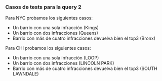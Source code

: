 ### Casos de tests para la query 2
Para NYC probamos los siguientes casos:
- Un barrio con una sola infracción (Kings)
- Un barrio con dos infracciones (Queens)
- Barrio con más de cuatro infracciones devuelva bien el top3 (Bronx)

Para CHI probamos los siguientes casos:
- Un barrio con una sola infracción (LOOP)
- Un barrio con dos infracciones (LINCOLN PARK)
- Barrio con más de cuatro infracciones devuelva bien el top3 (SOUTH LAWNDALE)
